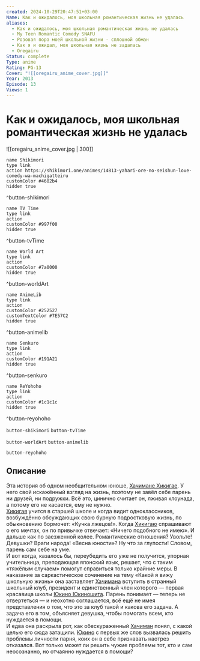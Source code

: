 ```yaml
---
created: 2024-10-29T20:47:51+03:00
Name: Как и ожидалось, моя школьная романтическая жизнь не удалась
aliases:
  - Как и ожидалось, моя школьная романтическая жизнь не удалась
  - My Teen Romantic Comedy SNAFU
  - Розовая пора моей школьной жизни - сплошной обман
  - Как я и ожидал, моя школьная жизнь не задалась
  - Oregairu
Status: complete
Type: anime
Rating: PG-13
Cover: "![[oregairu_anime_cover.jpg]]"
Year: 2013
Episode: 13
Views: 1
---
```


# Как и ожидалось, моя школьная романтическая жизнь не удалась

![[oregairu_anime_cover.jpg | 300]]

```button
name Shikimori
type link
action https://shikimori.one/animes/14813-yahari-ore-no-seishun-love-comedy-wa-machigatteiru
customColor #4682b4
hidden true
```
^button-shikimori

```button
name TV Time
type link
action 
customColor #997f00
hidden true
```
^button-tvTime

```button
name World Art
type link
action 
customColor #7a0000
hidden true
```
^button-worldArt

```button
name AnimeLib
type link
action 
customColor #252527
customTextColor #7E57C2
hidden true
```
^button-animelib

```button
name Senkuro
type link
action 
customColor #191A21
hidden true
```
^button-senkuro

```button
name ReYohoho
type link
action 
customColor #1c1c1c
hidden true
```
^button-reyohoho



`button-shikimori` `button-tvTime`

`button-worldArt` `button-animelib`

`button-reyohoho`

## Описание

Эта история об одном необщительном юноше, [Хачимане Хикигае](https://shikimori.one/characters/67065-hachiman-hikigaya). У него свой искажённый взгляд на жизнь, поэтому не завёл себе парень ни друзей, ни подружки. Всё это, цинично считает он, лживая клоунада, а потому его не касается, ему не нужно.   
[Хикигая](https://shikimori.one/characters/67065-hachiman-hikigaya) учится в старшей школе и когда видит одноклассников, возбуждённо обсуждающих свою бурную подростковую жизнь, по обыкновению бормочет: «Кучка лжецов!». Когда [Хикигаю](https://shikimori.one/characters/67065-hachiman-hikigaya) спрашивают о его мечтах, он по привычке отвечает: «Ничего подобного не имею». И дальше как по заезженной колее. Романтические отношения? Увольте! Девушки? Враги народа! «Весна юности»? Ну что за глупости! Словом, парень сам себе на уме.  
И вот когда, казалось бы, переубедить его уже не получится, упорная учительница, преподающая японский язык, решает, что с таким «тяжёлым случаем» помогут справиться только крайние меры. В наказание за саркастическое сочинение на тему «Какой я вижу школьную жизнь» она заставляет [Хачимана](https://shikimori.one/characters/67065-hachiman-hikigaya) вступить в странный школьный клуб, президент и единственный член которого — первая красавица школы [Юкино Юкиношита](https://shikimori.one/characters/67067-yukino-yukinoshita). Парень понимает — теперь не отвертеться — и неохотно соглашается, всё ещё не имея представления о том, что это за клуб такой и какова его задача. А задача его в том, объясняет девушка, чтобы помогать всем, кто нуждается в помощи.   
И едва она раскрыла рот, как обескураженный [Хачиман](https://shikimori.one/characters/67065-hachiman-hikigaya) понял, с какой целью его сюда затащили. [Юкино](https://shikimori.one/characters/67067-yukino-yukinoshita) с первых же слов вызвалась решить проблемы личности парня, коих он в себе признавать наотрез отказался. Вот только может ли решить чужие проблемы тот, кто и сам неосознанно, но отчаянно нуждается в помощи?
